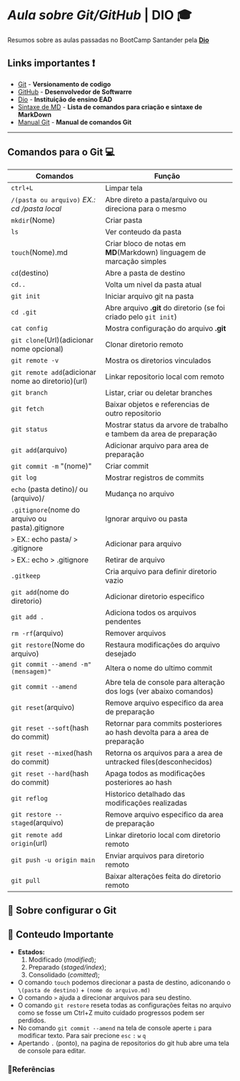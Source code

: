 #  ***Aula sobre Git/GitHub*** | **DIO** 🎓

Resumos sobre as aulas passadas no BootCamp Santander pela **[Dio](https://web.dio.me/home)** 
## **Links importantes** ❗

- [Git](https://git-scm.com/) - **Versionamento de codigo**
- [GitHub](https://github.com/) - **Desenvolvedor de Softwarre**
- [Dio](https://web.dio.me/home) - **Instituição de ensino EAD**
- [Sintaxe de MD](https://docs.github.com/pt/get-started/writing-on-github/getting-started-with-writing-and-formatting-on-github/basic-writing-and-formatting-syntax)  - **Lista de comandos para criação e sintaxe de MarkDown**
- [Manual Git](https://git-scm.com/docs) - **Manual de comandos Git**
------
## **Comandos para o Git** 💻
|**Comandos**  | **Função**       |
|---------|--------------|
|`ctrl+L` | Limpar tela|
|`/(pasta ou arquivo)` *EX.: cd /pasta local*| Abre direto a pasta/arquivo ou direciona para o mesmo|
|`mkdir`(Nome)| Criar pasta|
|`ls` | Ver conteudo da pasta|
|`touch`(Nome).md| Criar bloco de notas em **MD**(Markdown) linguagem de marcação simples|
|`cd`(destino)| Abre a pasta de destino|
|`cd..`<dois pontos>| Volta um nivel da pasta atual|
|`git init`| Iniciar arquivo git na pasta|
|`cd .git` |Abre arquivo **.git** do diretorio (se foi criado pelo `git init`)|
|`cat config`| Mostra configuração do arquivo **.git**|
|`git clone`(Url)(adicionar nome opcional)| Clonar diretorio remoto|
|`git remote -v`| Mostra os diretorios vinculados|
|`git remote add`(adicionar nome ao diretorio)(url)|Linkar repositorio local com remoto|
|`git branch`| Listar, criar ou deletar branches|
|`git fetch`| Baixar objetos e referencias de outro repositorio|
|`git status`| Mostrar status da arvore de trabalho e tambem da area de preparação|
|`git add`(arquivo)| Adicionar arquivo para area de preparação|
|`git commit -m` "(nome)" | Criar commit |
|`git log`| Mostrar registros de commits|
|`echo` (pasta detino)/ ou  (arquivo)/| Mudança no arquivo|
|`.gitignore`(nome do arquivo ou pasta).gitignore| Ignorar arquivo ou pasta|
|`>` EX.: echo pasta/ > .gitignore| Adicionar para arquivo|
|`>` EX.: echo > .gitignore| Retirar de arquivo|
|`.gitkeep` | Cria arquivo para definir diretorio vazio|
|`git add`(nome do diretorio) | Adicionar diretorio especifico|
|`git add .`| Adiciona todos os arquivos pendentes|
| `rm -rf`(arquivo)| Remover arquivos|
|`git restore`(Nome do arquivo)| Restaura modificações do arquivo desejado|
|`git commit --amend -m"(mensagem)"`| Altera o nome do ultimo commit|
|`git commit --amend`| Abre tela de console para alteração dos logs (ver abaixo comandos)|
|`git reset`(arquivo)| Remove arquivo especifico da area de preparação|
|`git reset --soft`(hash do commit)| Retornar para commits posteriores ao hash devolta para a area de preparação|
|`git reset --mixed`(hash do commit)| Retorna os arquivos para a area de untracked files(desconhecidos)|
|`git reset --hard`(hash do commit)| Apaga todos as modificações posteriores ao hash|
|`git reflog` | Historico detalhado das modificações realizadas|
|`git restore --staged`(arquivo)| Remove arquivo especifico da area de preparação|
|`git remote add origin`(url) | Linkar diretorio local com diretorio remoto|
|`git push -u origin main` | Enviar arquivos para diretorio remoto|
|`git pull` | Baixar alterações feita do diretorio remoto|

## 📙 **Sobre configurar o Git**


## 🚩 **Conteudo Importante**
* **Estados:** 
    1.  Modificado (*modified*);
    2.  Preparado (*staged/index*);
    3.  Consolidado (*comitted*);
* O comando `touch` podemos direcionar a pasta de destino, adiconando o `\(pasta de destino)` + `(nome do arquivo.md)`
* O comando `>` ajuda a direcionar arquivos para seu destino.
* O comando `git restore` reseta todas as configurações feitas no arquivo como se fosse um Ctrl+Z muito cuidado progressos podem ser perdidos.
* No comando `git commit --amend` na tela de console aperte `i` para modificar texto. Para sair precione `esc` `:` `w` `q`
* Apertando `.` (ponto), na pagina de repositorios do git hub abre uma tela de console para editar.

### **🔎Referências**